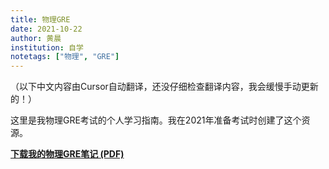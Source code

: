 ```yaml
---
title: 物理GRE
date: 2021-10-22
author: 黄晨
institution: 自学
notetags: ["物理", "GRE"]
---
```


（以下中文内容由Cursor自动翻译，还没仔细检查翻译内容，我会缓慢手动更新的！）

这里是我物理GRE考试的个人学习指南。我在2021年准备考试时创建了这个资源。

[**下载我的物理GRE笔记 (PDF)**](/notes/physics-gre/pdf/physics-gre.pdf)
